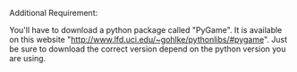 Additional Requirement: 

You'll have to download a python package called "PyGame". It is available on this website "http://www.lfd.uci.edu/~gohlke/pythonlibs/#pygame". Just be sure to download the correct version depend on the python version you are using. 
